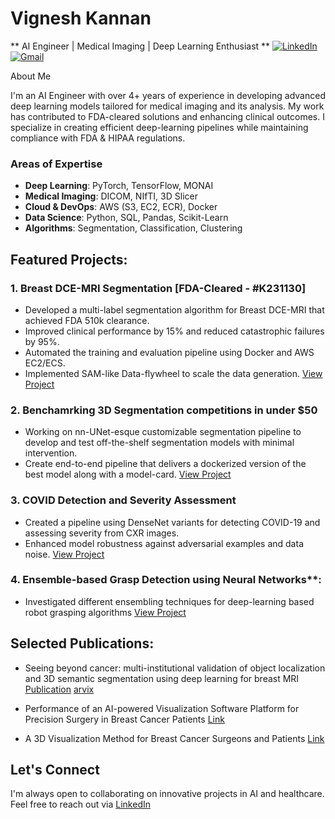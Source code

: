 # Vignesh Kannan
** AI Engineer | Medical Imaging | Deep Learning Enthusiast ** 
[![LinkedIn](https://img.shields.io/badge/LinkedIn-VigneshKannan-blue)](https://www.linkedin.com/in/vigneshkannan/) [![Gmail](https://img.shields.io/badge/Email-gvkannan.work%40gmail.com-red)](mailto:gvkannan.work@gmail.com) 
 
About Me

I'm an AI Engineer with over 4+ years of experience in developing advanced deep learning models tailored for medical imaging and its analysis. My work has contributed to FDA-cleared solutions and enhancing clinical outcomes. I specialize in creating efficient deep-learning pipelines while maintaining compliance with FDA & HIPAA regulations.

### Areas of Expertise
- **Deep Learning**: PyTorch, TensorFlow, MONAI
- **Medical Imaging**: DICOM, NIfTI, 3D Slicer
- **Cloud & DevOps**: AWS (S3, EC2, ECR), Docker
- **Data Science**: Python, SQL, Pandas, Scikit-Learn
- **Algorithms**: Segmentation, Classification, Clustering

## Featured Projects:
### 1. **Breast DCE-MRI Segmentation [FDA-Cleared - #K231130]**
- Developed a multi-label segmentation algorithm for Breast DCE-MRI that achieved FDA 510k clearance.
- Improved clinical performance by 15% and reduced catastrophic failures by 95%.
- Automated the training and evaluation pipeline using Docker and AWS EC2/ECS.
- Implemented SAM-like Data-flywheel to scale the data generation.
[View Project](https://simbiosys.com/tumorsight-plan/)

### 2. **Benchamrking 3D Segmentation competitions in under $50**
- Working on nn-UNet-esque customizable segmentation pipeline to develop and test off-the-shelf segmentation models with minimal intervention.
- Create end-to-end pipeline that delivers a dockerized version of the best model along with a model-card.
[View Project](https://github.com/gvkannan-explore/AbdomenCT_Seg)

### 3. **COVID Detection and Severity Assessment**
- Created a pipeline using DenseNet variants for detecting COVID-19 and assessing severity from CXR images.
- Enhanced model robustness against adversarial examples and data noise.
[View Project](https://github.com/gvigkannan/COVID_CXR)

### 4. Ensemble-based Grasp Detection using Neural Networks**: 
- Investigated different ensembling techniques for deep-learning based robot grasping algorithms
[View Project](https://github.com/gvigkannan/Stacking_Cornell/tree/main)



## Selected Publications:
* Seeing beyond cancer: multi-institutional validation of object localization and 3D semantic segmentation using deep learning for breast MRI
[Publication](https://journals.spiedigitallibrary.org/conference-proceedings-of-spie/12927/129270H/Seeing-beyond-cancer--multi-institutional-validation-of-object-localization/10.1117/12.3009341.short)
[arvix](https://arxiv.org/abs/2311.16213)

* Performance of an AI-powered Visualization Software Platform for Precision Surgery in Breast Cancer Patients
[Link](https://ascopubs.org/doi/10.1200/JCO.2024.42.16_suppl.e12618)

* A 3D Visualization Method for Breast Cancer Surgeons and Patients
[Link](https://aacrjournals.org/cancerres/article/83/5_Supplement/P4-02-29/717901/Abstract-P4-02-29-A-3D-Visualization-Method-for)

## Let's Connect
I'm always open to collaborating on innovative projects in AI and healthcare. Feel free to reach out via [LinkedIn](#https://www.linkedin.com/in/vignesh-k-622127117/)
